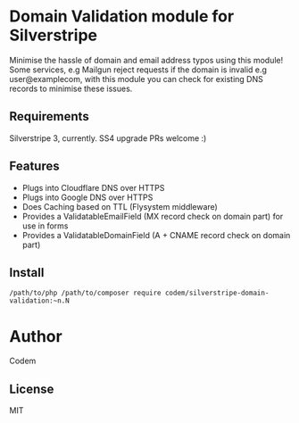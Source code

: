 # Domain Validation module for Silverstripe

Minimise the hassle of domain and email address typos using this module!
Some services, e.g Mailgun reject requests if the domain is invalid e.g user@examplecom, with this module you can check for existing DNS records to minimise these issues.

## Requirements
Silverstripe 3, currently. SS4 upgrade PRs welcome :)

## Features
+ Plugs into Cloudflare DNS over HTTPS
+ Plugs into Google DNS over HTTPS
+ Does Caching based on TTL (Flysystem middleware)
+ Provides a ValidatableEmailField (MX record check on domain part) for use in forms
+ Provides a ValidatableDomainField (A + CNAME record check on domain part)

## Install
```
/path/to/php /path/to/composer require codem/silverstripe-domain-validation:~n.N
```

# Author
Codem

## License
MIT